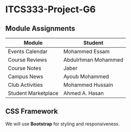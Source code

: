 # ITCS333-Project-G6

## Module Assignments
| Module | Student |
|---------------------|----------------------|
| Events Calendar | Mohammed Essam |
| Course Reviews | Abdulrhman Mohammed |
| Course Notes | Jaber |
| Campus News | Ayoub Mohammed |
| Club Activities | Mohammed Hussain |
| Student Marketplace | Ahmed A. Hasan |

## CSS Framework
We will use **Bootstrap** for styling and responsiveness.
